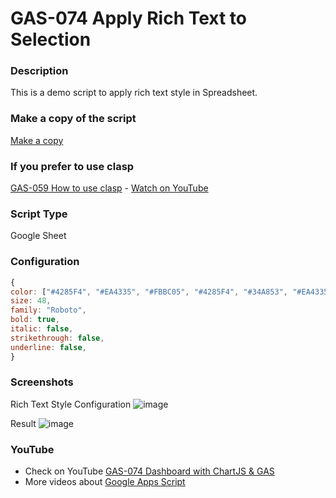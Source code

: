 # GAS-074 Apply Rich Text to Selection

### Description

This is a demo script to apply rich text style in Spreadsheet.

### Make a copy of the script

[Make a copy](https://docs.google.com/spreadsheets/d/1JNNC_bCAdPfvB2U_6i_tH_axKngJuhNMy1Zuyw7XYgc/copy)

### If you prefer to use clasp

[GAS-059 How to use clasp](https://github.com/ashtonfei/google-apps-script-projects/tree/GAS-259) - [Watch on YouTube](https://youtu.be/V-oE2OyvTKM)

### Script Type

Google Sheet

### Configuration

```javascript
{
color: ["#4285F4", "#EA4335", "#FBBC05", "#4285F4", "#34A853", "#EA4335"],
size: 48,
family: "Roboto",
bold: true,
italic: false,
strikethrough: false,
underline: false,
}

```

### Screenshots

Rich Text Style Configuration
![image](https://user-images.githubusercontent.com/16481229/105712006-3d950500-5f54-11eb-9355-ca3fc3f533c7.png)

Result
![image](https://user-images.githubusercontent.com/16481229/105712086-556c8900-5f54-11eb-9449-081ce561858b.png)

### YouTube

- Check on YouTube [GAS-074 Dashboard with ChartJS & GAS](https://youtu.be/Qj94QzjPb04)
- More videos about [Google Apps Script](https://www.youtube.com/playlist?list=PLQhwjnEjYj8Bf_EZDrrcmkB9vcB9Sk3x0)
